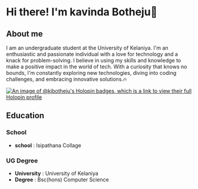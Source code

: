 # Hi there! I'm kavinda Botheju👋

## About me

 I am an undergraduate student at the University of Kelaniya. I'm an enthusiastic and passionate individual with a love for technology and a knack for problem-solving. I believe in using my skills and knowledge to make a positive impact in the world of tech. With a curiosity that knows no bounds, I'm constantly exploring new technologies, diving into coding challenges, and embracing innovative solutions.🔥



[![An image of @kjbotheju's Holopin badges, which is a link to view their full Holopin profile](https://holopin.me/kjbotheju)](https://holopin.io/@kjbotheju)


## Education

### School

* **school** : Isipathana Collage

### UG Degree

* **University** : University of Kelaniya
* **Degree** : Bsc(hons) Computer Science





